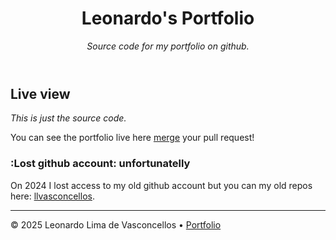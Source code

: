 <header>

# Leonardo's Portfolio

_Source code for my portfolio on github._

</header>

<!--
  <<< Comment >>>
  This is a comment
-->

## Live view

_This is just the source code._

You can see the portfolio live here [merge](https://llvasconcellos2.github.io) your pull request!

### :Lost github account: unfortunatelly

On 2024 I lost access to my old github account but you can my old repos here:
[llvasconcellos](https://github.com/llvasconcellos).

<footer>

---

&copy; 2025 Leonardo Lima de Vasconcellos &bull; [Portfolio](https://llvasconcellos2.github.io)

</footer>
